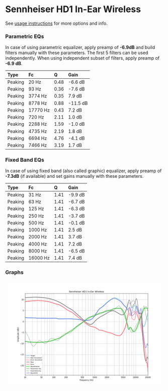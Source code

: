 # Sennheiser HD1 In-Ear Wireless
See [usage instructions](https://github.com/jaakkopasanen/AutoEq#usage) for more options and info.

### Parametric EQs
In case of using parametric equalizer, apply preamp of **-6.9dB** and build filters manually
with these parameters. The first 5 filters can be used independently.
When using independent subset of filters, apply preamp of **-6.9 dB**.

| Type    | Fc       |    Q | Gain     |
|:--------|:---------|:-----|:---------|
| Peaking | 20 Hz    | 0.48 | -6.6 dB  |
| Peaking | 93 Hz    | 0.36 | -7.6 dB  |
| Peaking | 3774 Hz  | 0.35 | 7.9 dB   |
| Peaking | 8778 Hz  | 0.88 | -11.5 dB |
| Peaking | 17770 Hz | 0.43 | 7.2 dB   |
| Peaking | 720 Hz   | 2.11 | 1.0 dB   |
| Peaking | 2288 Hz  | 1.59 | -1.0 dB  |
| Peaking | 4735 Hz  | 2.19 | 1.8 dB   |
| Peaking | 6694 Hz  | 4.76 | -4.1 dB  |
| Peaking | 7466 Hz  | 3.19 | 1.7 dB   |

### Fixed Band EQs
In case of using fixed band (also called graphic) equalizer, apply preamp of **-7.3dB**
(if available) and set gains manually with these parameters.

| Type    | Fc       |    Q | Gain    |
|:--------|:---------|:-----|:--------|
| Peaking | 31 Hz    | 1.41 | -9.9 dB |
| Peaking | 63 Hz    | 1.41 | -6.7 dB |
| Peaking | 125 Hz   | 1.41 | -6.3 dB |
| Peaking | 250 Hz   | 1.41 | -3.7 dB |
| Peaking | 500 Hz   | 1.41 | -0.1 dB |
| Peaking | 1000 Hz  | 1.41 | 2.5 dB  |
| Peaking | 2000 Hz  | 1.41 | 3.7 dB  |
| Peaking | 4000 Hz  | 1.41 | 7.2 dB  |
| Peaking | 8000 Hz  | 1.41 | -6.5 dB |
| Peaking | 16000 Hz | 1.41 | 7.4 dB  |

### Graphs
![](./Sennheiser%20HD1%20In-Ear%20Wireless.png)